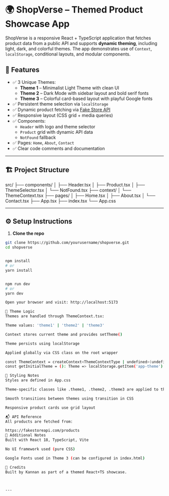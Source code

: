 # 🌍 ShopVerse – Themed Product Showcase App

ShopVerse is a responsive React + TypeScript application that fetches product data from a public API and supports **dynamic theming**, including light, dark, and colorful themes. The app demonstrates use of `Context`, `localStorage`, conditional layouts, and modular components.

## 🚀 Features

- ✅ 3 Unique Themes:
  - **Theme 1** – Minimalist Light Theme with clean UI
  - **Theme 2** – Dark Mode with sidebar layout and bold serif fonts
  - **Theme 3** – Colorful card-based layout with playful Google fonts
- ✅ Persistent theme selection via `localStorage`
- ✅ Dynamic product fetching via [Fake Store API](https://fakestoreapi.com/)
- ✅ Responsive layout (CSS grid + media queries)
- ✅ Components:
  - `Header` with logo and theme selector
  - `Product` grid with dynamic API data
  - `NotFound` fallback
- ✅ Pages: `Home`, `About`, `Contact`
- ✅ Clear code comments and documentation

---

## 🏗️ Project Structure

src/
├── components/
│ ├── Header.tsx
│ ├── Product.tsx
│ ├── ThemeSelector.tsx
│ └── NotFound.tsx
├── context/
│ └── ThemeContext.tsx
├── pages/
│ ├── Home.tsx
│ ├── About.tsx
│ └── Contact.tsx
├── App.tsx
├── index.tsx
└── App.css


---

## ⚙️ Setup Instructions

1. **Clone the repo**
```bash
git clone https://github.com/yourusername/shopverse.git
cd shopverse


npm install
# or
yarn install


npm run dev
# or
yarn dev

Open your browser and visit: http://localhost:5173

🧠 Theme Logic
Themes are handled through ThemeContext.tsx:

Theme values: 'theme1' | 'theme2' | 'theme3'

Context stores current theme and provides setTheme()

Theme persists using localStorage

Applied globally via CSS class on the root wrapper

const ThemeContext = createContext<ThemeContextType | undefined>(undefined);
const getInitialTheme = (): Theme => localStorage.getItem('app-theme') as Theme || 'theme1';

📄 Styling Notes
Styles are defined in App.css

Theme-specific classes like .theme1, .theme2, .theme3 are applied to the root <div className="app-wrapper">

Smooth transitions between themes using transition in CSS

Responsive product cards use grid layout

📬 API Reference
All products are fetched from:

https://fakestoreapi.com/products
🧾 Additional Notes
Built with React 18, TypeScript, Vite

No UI framework used (pure CSS)

Google Fonts used in Theme 3 (can be configured in index.html)

🙌 Credits
Built by Kannan as part of a themed React+TS showcase.



---





